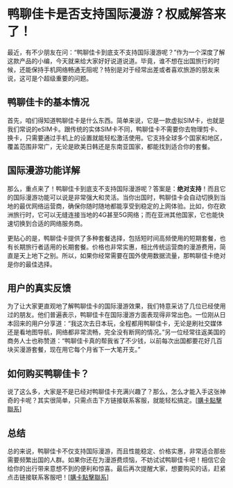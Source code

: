 # 鸭聊佳卡是否支持国际漫游？权威解答来了！

最近，有不少朋友在问：“鸭聊佳卡到底支不支持国际漫游呢？”作为一个深度了解这款产品的小编，今天就来给大家好好说道说道。毕竟，谁不想在出国旅行的时候，还能保持手机网络畅通无阻呢？特别是对于经常出差或者喜欢旅游的朋友来说，这可是个超级重要的问题。

## 鸭聊佳卡的基本情况

首先，咱们得知道鸭聊佳卡是什么东西。简单来说，它是一款虚拟SIM卡，也就是我们常说的eSIM卡。跟传统的实体SIM卡不同，鸭聊佳卡不需要你去物理剪卡、换卡，只需要通过手机上的设置就能轻松激活使用。它支持全球多个国家和地区，覆盖范围非常广，无论是欧美日韩还是东南亚国家，都能找到适合你的套餐。

## 国际漫游功能详解

那么，重点来了！鸭聊佳卡到底支不支持国际漫游呢？答案是：**绝对支持**！而且它的国际漫游功能可以说是非常强大和灵活。当你出国时，鸭聊佳卡会自动切换到当地的最优网络运营商，确保你随时随地都能享受到稳定的上网体验。比如，你在欧洲旅行时，它可以无缝连接当地的4G甚至5G网络；而在亚洲其他国家，它也能快速切换到合适的网络服务商。

更贴心的是，鸭聊佳卡提供了多种套餐选择，包括短时间高频使用的短期套餐，也有长期旅行者适用的长期套餐。价格也非常实惠，相比传统运营商的漫游费用，简直是天上地下之别。所以，如果你经常需要在国外使用数据流量，那鸭聊佳卡绝对是你的最佳选择。

## 用户的真实反馈

为了让大家更直观地了解鸭聊佳卡的国际漫游效果，我们特意采访了几位已经使用过的朋友。他们普遍表示，鸭聊佳卡在国际漫游方面表现得非常出色。一位刚从日本回来的用户分享道：“我这次去日本玩，全程都用鸭聊佳卡，无论是刷社交媒体还是看地图导航，网络都非常流畅，完全没有断网的情况。”另一位经常往返美国的商务人士也称赞道：“鸭聊佳卡真的帮我省了不少钱，以前每次出国都要花好几百块买漫游套餐，现在用它每个月省下一大笔开支。”

## 如何购买鸭聊佳卡？

说了这么多，大家是不是已经对鸭聊佳卡充满兴趣了？那么，怎么才能入手这张神奇的卡呢？其实很简单，只需点击下方链接联系客服，就能轻松搞定。[[購卡點擊聯系](https://t.me/s/esim1088)] 

## 总结

总的来说，鸭聊佳卡不仅支持国际漫游，而且性能稳定、价格实惠，非常适合那些需要频繁出国的人群。如果你还在为漫游费烦恼，不妨试试鸭聊佳卡吧！相信它会给你的出行带来意想不到的便利和惊喜。最后再次提醒大家，想要购买的话，赶紧点击链接联系客服吧！[[購卡點擊聯系](https://t.me/s/esim1088)]
